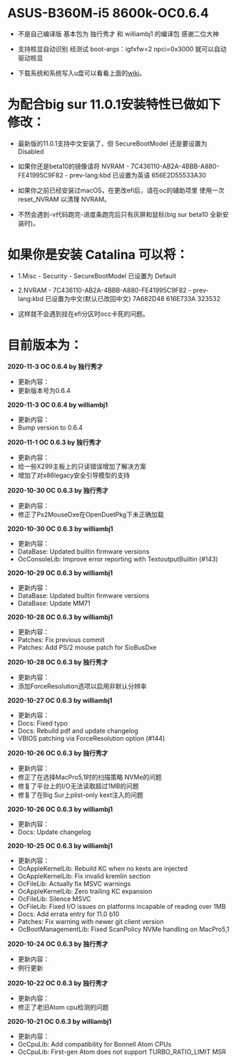 # ASUS-B360M-i5 8600k-OC0.6.4

- 不是自己编译版 基本包为 独行秀才 和 williambj1 的编译包 感谢二位大神

- 支持核显自动识别 经测试 boot-args：igfxfw=2 npci=0x3000 就可以自动驱动核显

- 下载系统和系统写入u盘可以看看上面的[wiki](https://gitee.com/k2y1982/opencore/wikis)。

# **为配合big sur 11.0.1安装特性已做如下修改：** 

- 最新版的11.0.1支持中文安装了，但 SecureBootModel 还是要设置为 Disabled

- 如果你还是beta10的镜像请将 NVRAM - 7C436110-AB2A-4BBB-A880-FE41995C9F82 - prev-lang:kbd 已设置为英语 656E2D55533A30

- 如果你之前已经安装过macOS，在更改efi后，请在oc的辅助项里 使用一次 reset_NVRAM 以清理 NVRAM。

- 不然会遇到-v代码跑完-进度条跑完后只有灰屏和鼠标(big sur beta10 全新安装时)。

# **如果你是安装 Catalina 可以将：** 

- 1.Misc - Security - SecureBootModel 已设置为 Default

- 2.NVRAM - 7C436110-AB2A-4BBB-A880-FE41995C9F82 - prev-lang:kbd 已设置为中文(默认已改回中文) 7A682D48 616E733A 323532

- 这样就不会遇到挂在efi分区时occ卡死的问题。

# **目前版本为：** 

 **2020-11-3 OC 0.6.4 by 独行秀才**

- 更新内容：
- 更新版本号为0.6.4

 **2020-11-3 OC 0.6.4 by williambj1**

- 更新内容：
- Bump version to 0.6.4

 **2020-11-1 OC 0.6.3 by 独行秀才**

- 更新内容：
- 给一些X299主板上的只读错误增加了解决方案
- 增加了对x86legacy安全引导模型的支持

 **2020-10-30 OC 0.6.3 by 独行秀才**

- 更新内容：
- 修正了Ps2MouseDxe在OpenDuetPkg下未正确加载

 **2020-10-30 OC 0.6.3 by williambj1**

- 更新内容：
- DataBase: Updated builtin firmware versions
- OcConsoleLib: Improve error reporting with TextoutputBuiltin (#143)

 **2020-10-29 OC 0.6.3 by williambj1**

- 更新内容：
- DataBase: Updated builtin firmware versions
- DataBase: Update MM71

 **2020-10-28 OC 0.6.3 by williambj1**

- 更新内容：
- Patches: Fix previous commit
- Patches: Add PS/2 mouse patch for SioBusDxe

 **2020-10-28 OC 0.6.3 by 独行秀才**

- 更新内容：
- 添加ForceResolution选项以启用非默认分辨率

 **2020-10-27 OC 0.6.3 by williambj1**

- 更新内容：
- Docs: Fixed typo
- Docs: Rebuild pdf and update changelog
- VBIOS patching via ForceResolution option (#144)

 **2020-10-26 OC 0.6.3 by 独行秀才**

- 更新内容：
- 修正了在选择MacPro5,1时的扫描策略 NVMe的问题
- 修复了平台上的I/O无法读取超过1MB的问题
- 修复了在Big Sur上plist-only kext注入的问题

 **2020-10-26 OC 0.6.3 by williambj1**

- 更新内容：
- Docs: Update changelog

 **2020-10-25 OC 0.6.3 by williambj1**

- 更新内容：
- OcAppleKernelLib: Rebuild KC when no kexts are injected
- OcAppleKernelLib: Fix invalid kremlin section
- OcFileLib: Actually fix MSVC warnings
- OcAppleKernelLib: Zero trailing KC expansion
- OcFileLib: Silence MSVC
- OcFileLib: Fixed I/O issues on platforms incapable of reading over 1MB
- Docs: Add errata entry for 11.0 b10
- Patches: Fix warning with newer git client version
- OcBootManagementLib: Fixed ScanPolicy NVMe handling on MacPro5,1

 **2020-10-24 OC 0.6.3 by 独行秀才**

- 更新内容：
- 例行更新

 **2020-10-22 OC 0.6.3 by 独行秀才**

- 更新内容：
- 修正了老旧Atom cpu检测的问题

 **2020-10-21 OC 0.6.3 by williambj1**

- 更新内容：
- OcCpuLib: Add compatibility for Bonnell Atom CPUs
- OcCpuLib: First-gen Atom does not support TURBO_RATIO_LIMIT MSR
